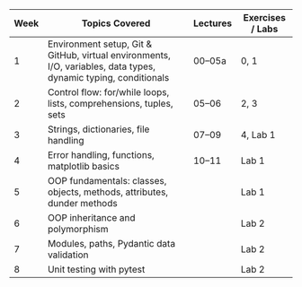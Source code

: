 | **Week** | **Topics Covered**                                                                                              | **Lectures** | **Exercises / Labs** |
| -------- | --------------------------------------------------------------------------------------------------------------- | ------------ | -------------------- |
| 1        | Environment setup, Git & GitHub, virtual environments, I/O, variables, data types, dynamic typing, conditionals | 00–05a       | 0, 1                 |
| 2        | Control flow: for/while loops, lists, comprehensions, tuples, sets                                              | 05–06        | 2, 3                 |
| 3        | Strings, dictionaries, file handling                                                                            | 07–09        | 4, Lab 1             |
| 4        | Error handling, functions, matplotlib basics                                                                    | 10–11        | Lab 1                |
| 5        | OOP fundamentals: classes, objects, methods, attributes, dunder methods                                         |              | Lab 1                |
| 6        | OOP inheritance and polymorphism                                                                                |              | Lab 2                |
| 7        | Modules, paths, Pydantic data validation                                                                        |              | Lab 2                |
| 8        | Unit testing with pytest                                                                                        |              | Lab 2                |
